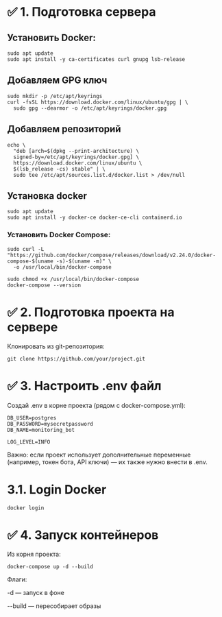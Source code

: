 # ✅ 1. Подготовка сервера
## Установить Docker:
```
sudo apt update
sudo apt install -y ca-certificates curl gnupg lsb-release
```

## Добавляем GPG ключ
```
sudo mkdir -p /etc/apt/keyrings
curl -fsSL https://download.docker.com/linux/ubuntu/gpg | \
  sudo gpg --dearmor -o /etc/apt/keyrings/docker.gpg
```

## Добавляем репозиторий
```
echo \
  "deb [arch=$(dpkg --print-architecture) \
  signed-by=/etc/apt/keyrings/docker.gpg] \
  https://download.docker.com/linux/ubuntu \
  $(lsb_release -cs) stable" | \
  sudo tee /etc/apt/sources.list.d/docker.list > /dev/null
```

## Установка docker
```
sudo apt update
sudo apt install -y docker-ce docker-ce-cli containerd.io
```
### Установить Docker Compose:
```
sudo curl -L "https://github.com/docker/compose/releases/download/v2.24.0/docker-compose-$(uname -s)-$(uname -m)" \
  -o /usr/local/bin/docker-compose

sudo chmod +x /usr/local/bin/docker-compose
docker-compose --version
```

# ✅ 2. Подготовка проекта на сервере
Клонировать из git-репозитория:
```
git clone https://github.com/your/project.git
```

# ✅ 3. Настроить .env файл
Создай .env в корне проекта (рядом с docker-compose.yml):
```
DB_USER=postgres
DB_PASSWORD=mysecretpassword
DB_NAME=monitoring_bot

LOG_LEVEL=INFO
```

Важно: если проект использует дополнительные переменные (например, токен бота, API ключи) — их также нужно внести в .env.
# 3.1. Login Docker
```docker login```

# ✅ 4. Запуск контейнеров
Из корня проекта:
```
docker-compose up -d --build
```
Флаги:

-d — запуск в фоне

--build — пересобирает образы